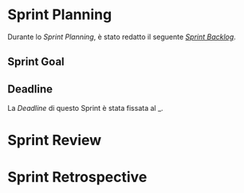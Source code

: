 # Sprint Planning

Durante lo _Sprint Planning_, è stato redatto il seguente [_Sprint Backlog_](2-sprint-backlog.xlsx).

## Sprint Goal


## Deadline

La _Deadline_ di questo Sprint è stata fissata al _.

# Sprint Review


# Sprint Retrospective

